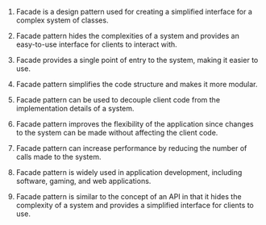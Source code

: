 

1. Facade is a design pattern used for creating a simplified interface for a complex system of classes.

2. Facade pattern hides the complexities of a system and provides an easy-to-use interface for clients to interact with.

3. Facade provides a single point of entry to the system, making it easier to use.

4. Facade pattern simplifies the code structure and makes it more modular.

5. Facade pattern can be used to decouple client code from the implementation details of a system.

6. Facade pattern improves the flexibility of the application since changes to the system can be made without affecting the client code.

7. Facade pattern can increase performance by reducing the number of calls made to the system.

8. Facade pattern is widely used in application development, including software, gaming, and web applications.

9. Facade pattern is similar to the concept of an API in that it hides the complexity of a system and provides a simplified interface for clients to use.